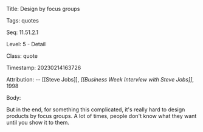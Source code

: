 Title:  Design by focus groups

Tags:   quotes

Seq:    11.51.2.1

Level:  5 - Detail

Class:  quote

Timestamp: 20230214163726

Attribution: -- [[Steve Jobs]], *[[Business Week Interview with Steve Jobs]]*, 1998

Body:

But in the end, for something this complicated, it's really hard to design products by focus groups. A lot of times, people don't know what they want until you show it to them.

